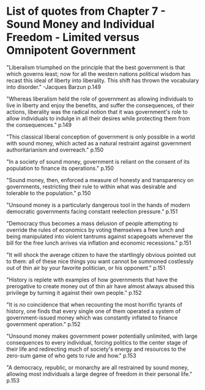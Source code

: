 # List of quotes from Chapter 7 - Sound Money and Individual Freedom - Limited versus Omnipotent Government

"Liberalism triumphed on the principle that the best government is that which governs least; now for all the western nations political wisdom has recast this ideal of liberty into liberality. This shift has thrown the vocabulary into disorder." -Jacques Barzun p.149

"Whereas liberalism held the role of government as allowing individuals to live in liberty and enjoy the benefits, and suffer the consequences, of their actions, liberality was the radical notion that it was government's role to allow individuals to indulge in all their desires while protecting them from the consequences." p.149

"This classical liberal conception of government is only possible in a world with sound money, which acted as a natural restraint against government authoritarianism and overreach." p.150

"In a society of sound money, government is reliant on the consent of its population to finance its operations." p.150

"Sound money, then, enforced a measure of honesty and transparency on governments, restricting their rule to within what was desirable and tolerable to the population." p.150

"Unsound money is a particularly dangerous tool in the hands of modern democratic governments facing constant reelection pressure." p.151

"Democracy thus becomes a mass delusion of people attempting to override the rules of economics by voting themselves a free lunch and being manipulated into violent tantrums against scapegoats whenever the bill for the free lunch arrives via inflation and economic recessions." p.151

"It will shock the average citizen to have the startlingly obvious pointed out to them: all of these nice things you want cannot be summoned costlessly out of thin air by your favorite politician, or his opponent." p.151

"History is replete with examples of how governments that have the prerogative to create money out of thin air have almost always abused this privilege by turning it against their own people." p.152

"It is no coincidence that when recounting the most horrific tyrants of history, one finds that every single one of them operated a system of government-issued money which was constantly inflated to finance government operation." p.152

"Unsound money makes government power potentially unlimited, with large consequences to every individual, forcing politics to the center stage of their life and redirecting much of society's energy and resources to the zero-sum game of who gets to rule and how." p.153

"A democracy, republic, or monarchy are all restrained by sound money, allowing most individuals a large degree of freedom in their personal life." p.153
